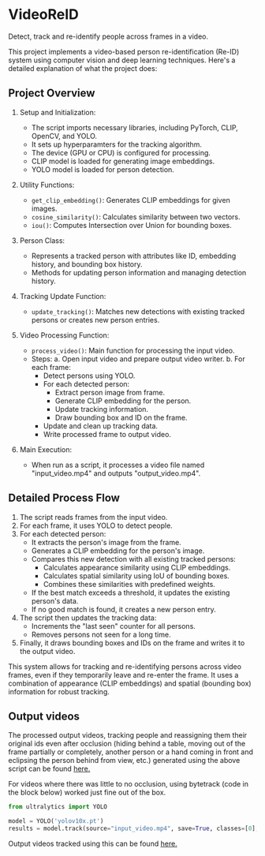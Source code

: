 # VideoReID
Detect, track and re-identify people across frames in a video.

This project implements a video-based person re-identification (Re-ID) system using computer vision and deep learning techniques. Here's a detailed explanation of what the project does:

## Project Overview

1. Setup and Initialization:
   - The script imports necessary libraries, including PyTorch, CLIP, OpenCV, and YOLO.
   - It sets up hyperparamters for the tracking algorithm.
   - The device (GPU or CPU) is configured for processing.
   - CLIP model is loaded for generating image embeddings.
   - YOLO model is loaded for person detection.

2. Utility Functions:
   - `get_clip_embedding()`: Generates CLIP embeddings for given images.
   - `cosine_similarity()`: Calculates similarity between two vectors.
   - `iou()`: Computes Intersection over Union for bounding boxes.

3. Person Class:
   - Represents a tracked person with attributes like ID, embedding history, and bounding box history.
   - Methods for updating person information and managing detection history.

4. Tracking Update Function:
   - `update_tracking()`: Matches new detections with existing tracked persons or creates new person entries.

5. Video Processing Function:
   - `process_video()`: Main function for processing the input video.
   - Steps:
     a. Open input video and prepare output video writer.
     b. For each frame:
        - Detect persons using YOLO.
        - For each detected person:
          * Extract person image from frame.
          * Generate CLIP embedding for the person.
          * Update tracking information.
          * Draw bounding box and ID on the frame.
        - Update and clean up tracking data.
        - Write processed frame to output video.

6. Main Execution:
   - When run as a script, it processes a video file named "input_video.mp4" and outputs "output_video.mp4".

## Detailed Process Flow

1. The script reads frames from the input video.
2. For each frame, it uses YOLO to detect people.
3. For each detected person:
   - It extracts the person's image from the frame.
   - Generates a CLIP embedding for the person's image.
   - Compares this new detection with all existing tracked persons:
     * Calculates appearance similarity using CLIP embeddings.
     * Calculates spatial similarity using IoU of bounding boxes.
     * Combines these similarities with predefined weights.
   - If the best match exceeds a threshold, it updates the existing person's data.
   - If no good match is found, it creates a new person entry.
4. The script then updates the tracking data:
   - Increments the "last seen" counter for all persons.
   - Removes persons not seen for a long time.
5. Finally, it draws bounding boxes and IDs on the frame and writes it to the output video.

This system allows for tracking and re-identifying persons across video frames, even if they temporarily leave and re-enter the frame. It uses a combination of appearance (CLIP embeddings) and spatial (bounding box) information for robust tracking.

## Output videos

The processed output videos, tracking people and reassigning them their original ids even after occlusion (hiding behind a table, moving out of the frame partially or completely, another person or a hand coming in front and eclipsing the person behind from view, etc.) generated using the above script can be found [here.](https://drive.google.com/drive/folders/17XVGBcbJRX85lA1cjXB1B32V5q_uGtAD?usp=sharing)

For videos where there was little to no occlusion, using bytetrack (code in the block below) worked just fine out of the box.
 ```python
from ultralytics import YOLO

model = YOLO('yolov10x.pt')
results = model.track(source="input_video.mp4", save=True, classes=[0], conf=0.1, tracker="bytetrack.yaml")
 ```
Output videos tracked using this can be found [here.](https://drive.google.com/drive/folders/1gWxWiGYwfJlBXrUHCym6J1Zk6gO6rauU?usp=sharing)
